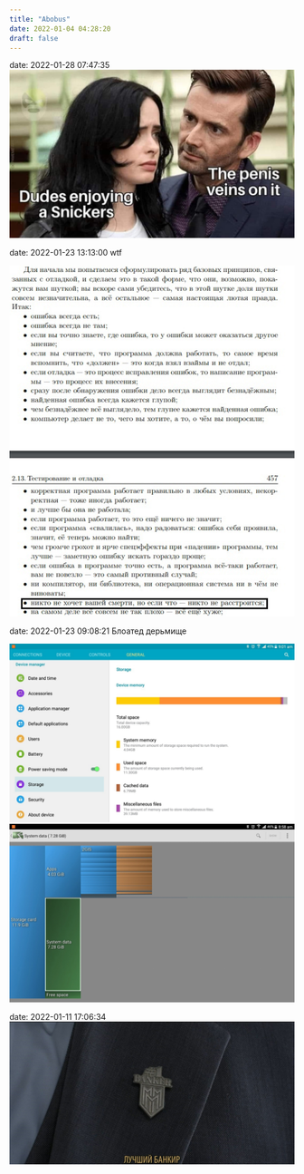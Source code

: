 ```yaml
---
title: "Abobus"
date: 2022-01-04 04:28:20
draft: false
---
```


date: 2022-01-28 07:47:35
![](/img/vk/ObQiH0uP9vw.jpg)

date: 2022-01-23 13:13:00
wtf

![](/img/vk/hEnmqxpGXzU.jpg)

date: 2022-01-23 09:08:21
Блоатед дерьмище

![](/img/vk/L5FxiwXMxe8.jpg)
![](/img/vk/7qkg1dE5tjI.jpg)

date: 2022-01-11 17:06:34
![](/img/vk/-FoURoWngYQ.jpg)

